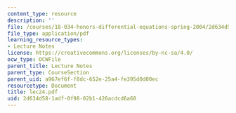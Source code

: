 ```yaml
---
content_type: resource
description: ''
file: /courses/18-034-honors-differential-equations-spring-2004/2d634d581adf0f9802b1426acdcd6a60_lec24.pdf
file_type: application/pdf
learning_resource_types:
- Lecture Notes
license: https://creativecommons.org/licenses/by-nc-sa/4.0/
ocw_type: OCWFile
parent_title: Lecture Notes
parent_type: CourseSection
parent_uid: a967ef6f-f8dc-652e-25a4-fe395d0d00ec
resourcetype: Document
title: lec24.pdf
uid: 2d634d58-1adf-0f98-02b1-426acdcd6a60
---
```

